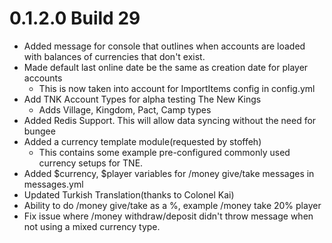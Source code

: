 # 0.1.2.0 Build 29

- Added message for console that outlines when accounts are loaded with balances of currencies that
  don't exist.
- Made default last online date be the same as creation date for player accounts
    - This is now taken into account for ImportItems config in config.yml
- Add TNK Account Types for alpha testing The New Kings
    - Adds Village, Kingdom, Pact, Camp types
- Added Redis Support. This will allow data syncing without the need for bungee
- Added a currency template module(requested by stoffeh)
    - This contains some example pre-configured commonly used currency setups for TNE.
- Added $currency, $player variables for /money give/take messages in messages.yml
- Updated Turkish Translation(thanks to Colonel Kai)
- Ability to do /money give/take as a %, example /money take 20% player
- Fix issue where /money withdraw/deposit didn't throw message when not using a mixed currency type.